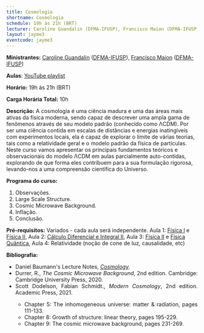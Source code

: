 ```yaml
---
title: Cosmologia
shortname: Cosmologia
schedule: 19h às 21h (BRT)
lecturer: Caroline Guandalin (DFMA-IFUSP), Francisco Maion (DFMA-IFUSP)
layout: jayme3
eventcode: jayme3
---
```


**Ministrantes:** [Caroline Guandalin](http://lattes.cnpq.br/8046594106198115) ([DFMA-IFUSP](http://portal.if.usp.br/fma/pt-br/in%C3%ADcio-departamento-de-f%C3%ADsica-matem%C3%A1tica)), [Francisco Maion](http://lattes.cnpq.br/2700312947001086) ([DFMA-IFUSP](http://portal.if.usp.br/fma/pt-br/in%C3%ADcio-departamento-de-f%C3%ADsica-matem%C3%A1tica))

**Aulas**: <a href="https://www.youtube.com/playlist?list=PLUtepDnpw2tPCaw0fwX7bxJLarh9-oD5e">YouTube playlist</a>

**Horário:** 19h às 21h (BRT)

**Carga Horária Total:** 10h

**Descrição:** A cosmologia é uma ciência madura e uma das áreas mais ativas da física moderna, sendo capaz de descrever uma ampla gama de fenômenos através de seu modelo padrão (conhecido como ΛCDM). Por ser uma ciência contida em escalas de distâncias e energias inatingíveis com experimentos locais, ela é capaz de explorar o limite de várias teorias, tais como a relatividade geral e o modelo padrão da física de partículas. Neste curso vamos apresentar os principais fundamentos teóricos e observacionais do modelo ΛCDM em aulas parcialmente auto-contidas, explorando de que forma eles contribuem para a sua formulação rigorosa, levando-nos a uma compreensão científica do Universo. 

**Programa do curso:**
<div style="text-align: justify">
 <ol>
  <li>Observações.</li>
  <li>Large Scale Structure.</li>
  <li>Cosmic Microwave Background.</li>
  <li>Inflação.</li>
  <li>Conclusão.</li>
 </ol>
</div>

**Pré-requisitos:**  Variados - cada aula será independente. Aula 1: [Física I](https://uspdigital.usp.br/jupiterweb/obterDisciplina?nomdis=&sgldis=4302111) e [Física II](https://uspdigital.usp.br/jupiterweb/obterDisciplina?nomdis=&sgldis=4302112), Aula 2: [Cálculo Diferencial e Integral II](https://uspdigital.usp.br/jupiterweb/obterDisciplina?nomdis=&sgldis=MAT0121), Aula 3: [Física II](https://uspdigital.usp.br/jupiterweb/obterDisciplina?nomdis=&sgldis=4302112) e [Física Quântica](https://uspdigital.usp.br/jupiterweb/obterDisciplina?nomdis=&sgldis=4302311), Aula 4: Relatividade (noção de cone de luz, causalidade, etc)

**Bibliografia:**


<div style="text-align: justify">
 <ul>
  <li>Daniel Baumann's Lecture Notes, <a href="https://www.dropbox.com/s/9y9bj9lzu2h0od9/LecturesNotesV2.pdf?dl=0"><i>Cosmology</i></a>. </li>
   <li> Durrer, R., <i>The Cosmic Microwave Background</i>, 2nd edition. Cambridge: Cambridge University Press, 2020.</li>
   <li> Scott Dodelson, Fabian Schmidt., <i>Modern Cosmology</i>, 2nd edition. Academic Press, 2021. </li>
  <ul>
   <li> Chapter 5: The inhomogeneous universe: matter & radiation, pages 111-133. </li>
   <li> Chapter 8: Growth of structure: linear theory, pages 195-229. </li>
   <li> Chapter 9: The cosmic microwave background, pages 231-269. </li>
  </ul>
 </ul>
</div>

